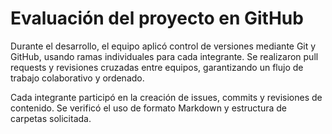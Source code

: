 # Evaluación del proyecto en GitHub

Durante el desarrollo, el equipo aplicó control de versiones mediante Git y GitHub, usando ramas individuales para cada integrante. Se realizaron pull requests y revisiones cruzadas entre equipos, garantizando un flujo de trabajo colaborativo y ordenado.

Cada integrante participó en la creación de issues, commits y revisiones de contenido. Se verificó el uso de formato Markdown y estructura de carpetas solicitada.
